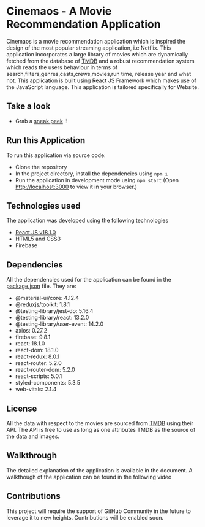# Cinemaos - A Movie Recommendation Application

Cinemaos is a movie recommendation application which is inspired the design of the most popular streaming application, i.e Netflix. This application incorporates a large library of movies which are dynamically fetched from the database of [TMDB](https://www.themoviedb.org/) and a robust recommendation system which reads the users behaviour in terms of search,filters,genres,casts,crews,movies,run time, release year and what not. This application is built using React JS Framework which makes use of the JavaScript language. This application is tailored specifically for Website.

## Take a look
* Grab a [sneak peek](https://drive.google.com/file/d/1A8m-qDdvuVWN_0p2iEOnv72nP-B6IXoa/view?usp=sharing) !!

## Run this Application
To run this application via source code:
* Clone the repository
* In the project directory, install the dependencies using `npm i`
* Run the application in development mode using `npm start` (Open [http://localhost:3000](http://localhost:3000) to view it in your browser.)

## Technologies used
The application was developed using the following technologies
* [React JS v18.1.0](https://reactjs.org/)
* HTML5 and CSS3
* Firebase

## Dependencies
All the dependencies used for the application can be found in the [package.json](https://github.com/Srinath-13/Cinemaos-tmdb-project/blob/master/package.json) file. They are:
* @material-ui/core: 4.12.4
* @reduxjs/toolkit: 1.8.1
* @testing-library/jest-do: 5.16.4
* @testing-library/react: 13.2.0
* @testing-library/user-event: 14.2.0
* axios: 0.27.2
* firebase: 9.8.1
* react: 18.1.0
* react-dom: 18.1.0
* react-redux: 8.0.1
* react-router: 5.2.0
* react-router-dom: 5.2.0
* react-scripts: 5.0.1
* styled-components: 5.3.5
* web-vitals: 2.1.4

## License
All the data with respect to the movies are sourced from [TMDB](https://www.themoviedb.org/) using their API. The API is free to use as long as one attributes TMDB as the source of the data and images. 

## Walkthrough
The detailed explanation of the application is available in the document. A walkthough of the application can be found in the following video

## Contributions
This project will require the support of GitHub Community in the future to leverage it to new heights. Contributions will be enabled soon. 

